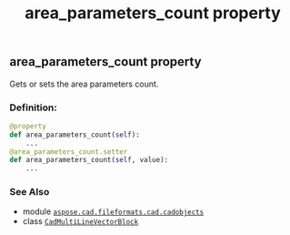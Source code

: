 ﻿---
title: area_parameters_count property
second_title: Aspose.CAD for Python via .NET API References
description: 
type: docs
weight: 40
url: /aspose.cad.fileformats.cad.cadobjects/cadmultilinevectorblock/area_parameters_count/
is_root: false
---

## area_parameters_count property


Gets or sets the area parameters count.
### Definition:
```python
@property
def area_parameters_count(self):
    ...
@area_parameters_count.setter
def area_parameters_count(self, value):
    ...
```

### See Also
* module [`aspose.cad.fileformats.cad.cadobjects`](../../)
* class [`CadMultiLineVectorBlock`](/cad/python-net/aspose.cad.fileformats.cad.cadobjects/cadmultilinevectorblock)
